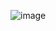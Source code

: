 ![image](https://user-images.githubusercontent.com/92685202/137636555-e0bbb3de-a2f0-42ec-8089-6971f3a69492.png)
